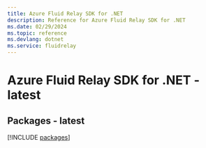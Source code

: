 ```yaml
---
title: Azure Fluid Relay SDK for .NET
description: Reference for Azure Fluid Relay SDK for .NET
ms.date: 02/29/2024
ms.topic: reference
ms.devlang: dotnet
ms.service: fluidrelay
---
```

# Azure Fluid Relay SDK for .NET - latest
## Packages - latest
[!INCLUDE [packages](fluid-relay-index.md)]